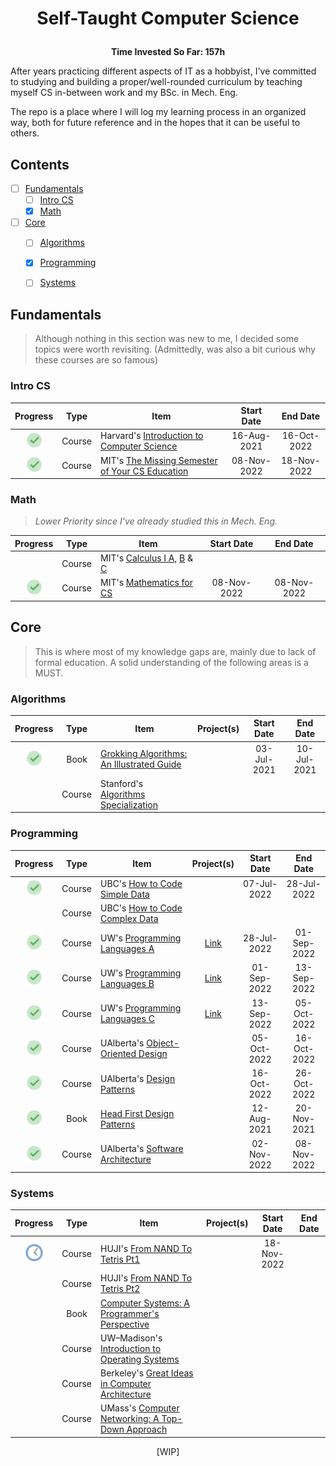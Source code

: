 
  # <p align="center">Self-Taught Computer Science</p>
  <p align="center"><b>Time Invested So Far: 157h</b></p> 
  
After years practicing different aspects of IT as a hobbyist, I've committed to studying and building a proper/well-rounded curriculum by teaching myself CS in-between work and my BSc. in Mech. Eng.

The repo is a place where I will log my learning process in an organized way, both for future reference and in the hopes that it can be useful to others.

## Contents

- [ ] [Fundamentals](#fundamentals)
  - [ ] [Intro CS](#intro-cs)
  - [X] [Math](#math)
- [ ] [Core](#core)
  - [ ] [Algorithms](#algorithms)
  - [X] [Programming](#programming)
  - [ ] [Systems](#systems)


## Fundamentals
>Although nothing in this section was new to me, I decided some topics were worth revisiting. (Admittedly, was also a bit curious why these courses are so famous)

### Intro CS
| Progress | Type | Item | Start Date | End Date |
| :------: | :------: | ------ | :-------: | :-------: |
|<img src="https://github.com/r-nasc/CS-Curriculum/blob/main/Resources/checkmark.png" width="28" title="Completed"/>| Course |Harvard's  [Introduction to Computer Science](https://www.edx.org/course/introduction-computer-science-harvardx-cs50x)|16-Aug-2021|16-Oct-2022|
|<img src="https://github.com/r-nasc/CS-Curriculum/blob/main/Resources/checkmark.png" width="28" title="Completed"/>| Course | MIT's [The Missing Semester of Your CS Education](https://missing.csail.mit.edu/)|08-Nov-2022|18-Nov-2022|


### Math
>*Lower Priority since I've already studied this in Mech. Eng.*
>
| Progress | Type | Item | Start Date | End Date |
| :------: | :------: | ------ | :-------: | :-------: |
|| Course| MIT's [Calculus I A](https://openlearninglibrary.mit.edu/courses/course-v1:MITx+18.01.1x+2T2019/about), [B](https://openlearninglibrary.mit.edu/courses/course-v1:MITx+18.01.2x+3T2019/about) & [C](https://openlearninglibrary.mit.edu/courses/course-v1:MITx+18.01.3x+1T2020/about)|||
|<img src="https://github.com/r-nasc/CS-Curriculum/blob/main/Resources/checkmark.png" width="28" title="Completed"/>| Course|MIT's [Mathematics for CS](https://openlearninglibrary.mit.edu/courses/course-v1:OCW+6.042J+2T2019/about)|08-Nov-2022|08-Nov-2022|


## Core
>This is where most of my knowledge gaps are, mainly due to lack of formal education. A solid understanding of the following areas is a MUST.

### Algorithms
| Progress | Type | Item | Project(s) | Start Date | End Date |
| :------: | :------: | ------ | :------------: | :-------: | :-------: |
|<img src="https://github.com/r-nasc/CS-Curriculum/blob/main/Resources/checkmark.png" width="28" title="Completed"/>| Book| [Grokking Algorithms: An Illustrated Guide](https://www.amazon.com/Grokking-Algorithms-illustrated-programmers-curious/dp/1617292230)|  |03-Jul-2021|10-Jul-2021|
|| Course|Stanford's  [Algorithms Specialization](https://www.coursera.org/specializations/algorithms)|  |||

### Programming
| Progress | Type | Item | Project(s) | Start Date | End Date |
| :------: | :------: | ------ | :------------: | :-------: | :-------: |
|<img src="https://github.com/r-nasc/CS-Curriculum/blob/main/Resources/checkmark.png" width="28" title="Completed"/>| Course| UBC's [How to Code Simple Data](https://www.edx.org/course/how-to-code-simple-data)|  |07-Jul-2022|28-Jul-2022|
|| Course| UBC's [How to Code Complex Data](https://www.edx.org/course/how-to-code-complex-data)|  |||
|<img src="https://github.com/r-nasc/CS-Curriculum/blob/main/Resources/checkmark.png" width="28" title="Completed"/>| Course| UW's [Programming Languages A](https://www.coursera.org/learn/programming-languages)|[Link](https://github.com/r-nasc/CS-Curriculum/tree/main/homework/programming-languages)|28-Jul-2022|01-Sep-2022|
|<img src="https://github.com/r-nasc/CS-Curriculum/blob/main/Resources/checkmark.png" width="28" title="Completed"/>| Course| UW's [Programming Languages B](https://www.coursera.org/learn/programming-languages-part-b)|[Link](https://github.com/r-nasc/CS-Curriculum/tree/main/homework/programming-languages)|01-Sep-2022|13-Sep-2022|
|<img src="https://github.com/r-nasc/CS-Curriculum/blob/main/Resources/checkmark.png" width="28" title="Completed"/> | Course| UW's [Programming Languages C](https://www.coursera.org/learn/programming-languages-part-c)|[Link](https://github.com/r-nasc/CS-Curriculum/tree/main/homework/programming-languages)|13-Sep-2022|05-Oct-2022|
|<img src="https://github.com/r-nasc/CS-Curriculum/blob/main/Resources/checkmark.png" width="28" title="Completed"/> | Course| UAlberta's [Object-Oriented Design](https://www.coursera.org/learn/object-oriented-design)|  |05-Oct-2022|16-Oct-2022|
|<img src="https://github.com/r-nasc/CS-Curriculum/blob/main/Resources/checkmark.png" width="28" title="Completed"/>| Course| UAlberta's [Design Patterns](https://www.coursera.org/learn/design-patterns)|  |16-Oct-2022|26-Oct-2022|
|<img src="https://github.com/r-nasc/CS-Curriculum/blob/main/Resources/checkmark.png" width="28" title="Completed"/>| Book| [Head First Design Patterns](https://www.amazon.com/Head-First-Design-Patterns-Object-Oriented/dp/149207800X)|  |12-Aug-2021|20-Nov-2021|
|<img src="https://github.com/r-nasc/CS-Curriculum/blob/main/Resources/checkmark.png" width="28" title="Completed"/>| Course| UAlberta's [Software Architecture](https://www.coursera.org/learn/software-architecture)|  |02-Nov-2022|08-Nov-2022|

### Systems
| Progress | Type | Item | Project(s) | Start Date | End Date |
| :------: | :------: | ------ | :------------: | :-------: | :-------: |
|<img src="https://github.com/r-nasc/CS-Curriculum/blob/main/Resources/in-progress.png" width="28" title="In Progress"/>| Course | HUJI's [From NAND To Tetris Pt1](https://www.coursera.org/course/nand2tetris1)||18-Nov-2022||
|| Course | HUJI's [From NAND To Tetris Pt2](https://www.coursera.org/learn/nand2tetris2)|| ||
|| Book| [Computer Systems: A Programmer's Perspective](https://www.amazon.com/Computer-Systems-Programmers-Perspective-3rd/dp/013409266X) || ||
|| Course | UW–Madison's [ Introduction to Operating Systems](https://pages.cs.wisc.edu/~remzi/Classes/537/Spring2018/) || ||
|| Course |Berkeley's [Great Ideas in Computer Architecture](https://inst.eecs.berkeley.edu/~cs61c/su21/) || ||
|| Course |UMass's [ Computer Networking: A Top-Down Approach](http://gaia.cs.umass.edu/kurose_ross/online_lectures.htm) || ||

<p align="center">[WIP]</p>
